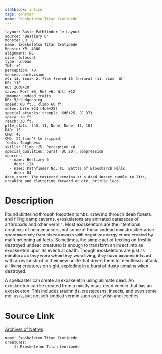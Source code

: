 ```yaml
---
statblock: inline
tags: monster
name: Exoskeleton Titan Centipede
---
```

```statblock
layout: Basic Pathfinder 1e Layout
source: "Bestiary 6"
Monster_CR: 8
name: Exoskeleton Titan Centipede
Monster_XP: 4800
alignment: NE
size: Colossal
type: undead
INI: +0
perception: +0
senses: darkvision
AC: 13, touch 2, flat-footed 13 (natural +11, size -8)
HP: 110
HD: 20d8+20
saves: Fort +6, Ref +6, Will +12
immune: undead traits
DR: 5/bludgeoning
speed: 60 ft., climb 60 ft.
melee: bite +24 (4d6+25)
special_attacks: trample (6d6+25, DC 37)
space: 30 ft.
reach: 30 ft.
pf1e_stats: [45, 11, None, None, 10, 10]
BAB: 15
CMB: 40
CMD: 50 (can’t be tripped)
feats: Toughness
skills: Climb +25, Perception +0
special_qualities: burst (DC 20), compression
sources:
  - name: Bestiary 6
    desc: 124
  - name: Pathfinder No. 91: Battle of Bloodmarch Hills
    desc: 84
desc_short: The tattered remains of a dead insect rumble to life, creaking and clattering forward on dry, brittle legs.
```
# Description
Found skittering through forgotten tombs, crawling through deep forests, and filling damp caverns, exoskeletons are animated carapaces of arthropods and other vermin. Most exoskeletons are the intentional creations of necromancers, but some of these undead monstrosities arise spontaneously from places awash with negative energy or are created by malfunctioning artifacts. Sometimes, the simple act of feeding on freshly destroyed undead creatures is enough to transform an insect into an exoskeleton upon its eventual death. Though exoskeletons are just as mindless as they were when they were living, they have become infused with an evil instinct in their new unlife that drives them to relentlessly attack all living creatures on sight, exploding in a burst of dusty remains when destroyed. 

A spellcaster can create an exoskeleton using animate dead. An exoskeleton can be created from a mostly intact dead vermin that has an exoskeleton. This includes arachnids, crustaceans, insects, and even some mollusks, but not soft-bodied vermin such as jellyfish and leeches.
# Source Link
[Archives of Nethys](https://aonprd.com/MonsterDisplay.aspx?ItemName=Exoskeleton%20Titan%20Centipede)
```encounter-table
name: Exoskeleton Titan Centipede
creatures:
  - 1: Exoskeleton Titan Centipede
```
